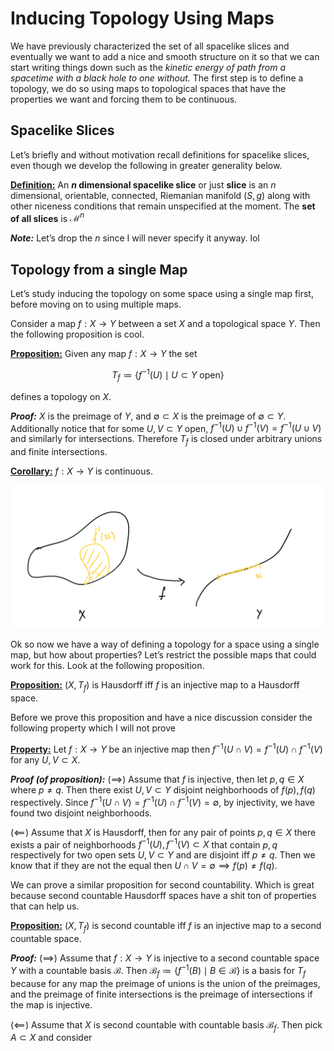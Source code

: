 # Inducing Topology Using Maps

We have previously characterized the set of all spacelike slices and eventually we want to add a nice and smooth structure on it so that we can start writing things down such as the *kinetic energy of path from a spacetime with a black hole to one without.* The first step is to define a topology, we do so using maps to topological spaces that have the properties we want and forcing them to be continuous. 



## Spacelike Slices

Let’s briefly and without motivation recall definitions for spacelike slices, even though we develop the following in greater generality below. 

**<u>Definition:</u>** An **$n$ dimensional spacelike slice** or just **slice** is an $n$ dimensional, orientable, connected, Riemanian manifold $(S,g)$ along with other niceness conditions that remain unspecified at the moment. The **set of all slices** is $\mathcal{M}^n$

***Note:*** Let’s drop the $n$ since I will never specify it anyway. lol



## Topology from a single Map

Let’s study inducing the topology on some space using a single map first, before moving on to using multiple maps. 

Consider a map $f: X\to Y$ between a set $X$ and a topological space $Y$. Then the following proposition is cool.

**<u>Proposition:</u>** Given any map $f:X\to Y$ the set

$$
T_f \coloneqq \{f^{-1}(U) \mid U\subset Y \text{ open}\}
$$

defines a topology on $X$.

***Proof:*** $X$ is the preimage of $Y$, and $\emptyset \subset X$ is the preimage of $\emptyset \subset Y$. Additionally notice that for some $U,V\subset Y$ open,  $f^{-1}(U)\cup f^{-1}(V) = f^{-1} (U\cup V)$ and similarly for intersections. Therefore $T_f$ is closed under arbitrary unions and finite intersections. 

**<u>Corollary:</u>** $f:X\to Y$ is continuous.

![image-20231127102513889](_Inducing_Topology.assets/image-20231127102513889.png)

Ok so now we have a way of defining a topology for a space using a single map, but how about properties? Let’s restrict the possible maps that could work for this. Look at the following proposition.

**<u>Proposition:</u>** $(X,T_f)$ is Hausdorff iff $f$ is an injective map to a Hausdorff space. 

Before we prove this proposition and have a nice discussion consider the following property which I will not prove

**<u>Property:</u>** Let $f:X\to Y$ be an injective map then $f^{-1}(U \cap V) = f^{-1}(U) \cap f^{-1}(V)$ for any $U,V \subset X$.

***Proof (of proposition):*** $(\implies)$ Assume that $f$ is injective, then let $p,q \in X$ where $p\neq q$. Then there exist $U,V \subset Y$ disjoint neighborhoods  of $f(p), f(q)$ respectively. Since $f^{-1}(U\cap V) = f^{-1}(U) \cap f^{-1}(V) = \emptyset$, by injectivity, we have found two disjoint neighborhoods. 

$(\impliedby)$ Assume that $X$ is Hausdorff, then for any pair of points $p,q \in X$ there exists a pair of neighborhoods $f^{-1}(U),f^{-1}(V) \subset X$ that contain $p,q$ respectively for two open sets $U,V \subset Y$ and are disjoint iff $p\neq q$. Then we know that if they are not the equal then $U\cap V = \emptyset \implies f(p) \neq f(q)$.



We can prove a similar proposition for second countability. Which is great because second countable Hausdorff spaces have a shit ton of properties that can help us.

**<u>Proposition:</u>** $(X,T_f)$ is second countable iff $f$ is an injective map to a second countable space. 

***Proof:*** $(\implies)$ Assume that $f:X\to Y$ is injective to a second countable space $Y$ with a countable basis $\mathcal{B}$. Then $\mathcal{B}_f \coloneqq \{f^{-1}(B) \mid B\in \mathcal{B}\}$ is a basis for $T_f$ because for any map the preimage of unions is the union of the preimages, and the preimage of finite intersections is the preimage of intersections if the map is injective. 

$(\impliedby)$ Assume that $X$ is second countable with countable basis $\mathcal{B}_f$. Then pick $A \subset X$ and consider 







